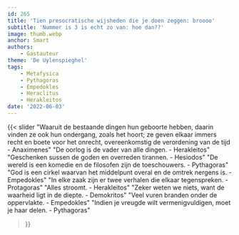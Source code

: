 ```yaml
---
id: 265
title: 'Tien presocratische wijsheden die je doen zeggen: broooo'
subtitle: 'Nummer is 3 is echt zo van: hoe dan??'
image: thumb.webp
anchor: Smart
authors:
    - Gastauteur
theme: 'De Uylenspieghel'
tags:
    - Metafysica
    - Pythagoras
    - Empedokles
    - Heraclitus
    - Herakleitos
date: '2022-06-03'
---
```


{{< slider
	"Waaruit de bestaande dingen hun geboorte hebben, daarin vinden ze ook hun ondergang, zoals het hoort; ze geven elkaar immers recht en boete voor het onrecht, overeenkomstig de verordening van de tijd - Anaximenes"
	"De oorlog is de vader van alle dingen. - Herakleitos"
	"Geschenken sussen de goden en overreden tirannen. - Hesiodos"
	"De wereld is een komedie en de filosofen zijn de toeschouwers. - Pythagoras"
	"God is een cirkel waarvan het middelpunt overal en de omtrek nergens is. - Empedokles"
	"In elke zaak zijn er twee verhalen die elkaar tegenspreken. - Protagoras"
	"Alles stroomt. - Herakleitos"
	"Zeker weten we niets, want de waarheid ligt in de diepte. - Demokritos"
	"Veel vuren branden onder de oppervlakte. - Empedokles"
	"Indien je vreugde wilt vermenigvuldigen, moet je haar delen. - Pythagoras"
>}}
